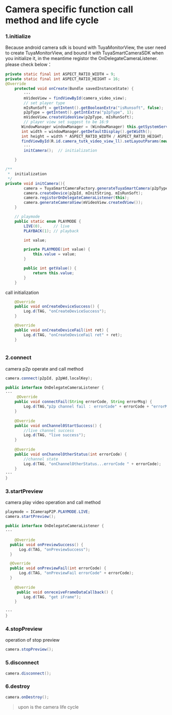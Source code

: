 # Camera specific function call method and life cycle

### 1.initialize

Because android camera sdk is bound with TuyaMonitorView, the user need to create TuyaMonitorView, and bound it with TuyaSmartCameraSDK when you initialize it, in the meantime registor the OnDelegateCameraListener. please check below：

```java
private static final int ASPECT_RATIO_WIDTH = 9;
private static final int ASPECT_RATIO_HEIGHT = 16;
@Override
    protected void onCreate(Bundle savedInstanceState) {
        ···
        mVideoView = findViewById(camera_video_view);
        // set player type
        mIsRunSoft = getIntent().getBooleanExtra("isRunsoft", false);
        p2pType = getIntent().getIntExtra("p2pType", 1);
        mVideoView.createVideoView(p2pType, mIsRunSoft);
		// player view set suggest to be 16:9
       WindowManager windowManager = (WindowManager) this.getSystemService(WINDOW_SERVICE);
       int width = windowManager.getDefaultDisplay().getWidth();
       int height = width * ASPECT_RATIO_WIDTH / ASPECT_RATIO_HEIGHT;
       findViewById(R.id.camera_tutk_video_view_ll).setLayoutParams(new RelativeLayout.LayoutParams(width, height));
        ···
        initCamera();  // initialization

    }
```

```java
/**
 *  initialization
 */    
private void initCamera(){
        camera = TuyaSmartCameraFactory.generateTuyaSmartCamera(p2pType);
        camera.createDevice(p2pId, mInitString, mIsRunSoft);
        camera.registorOnDelegateCameraListener(this);
        camera.generateCameraView(mVideoView.createdView());
    }
```

```java
    // playmode
	public static enum PLAYMODE {
        LIVE(0),     // live
        PLAYBACK(1); // playback

        int value;

        private PLAYMODE(int value) {
            this.value = value;
        }

        public int getValue() {
            return this.value;
        }
    }
```
 call initialization

```java
    @Override
    public void onCreateDeviceSuccess() {
        Log.d(TAG, "onCreateDeviceSuccess");
    }

    @Override
    public void onCreateDeviceFail(int ret) {
        Log.d(TAG, "onCreateDeviceFail ret" + ret);
    }
    
```

### 2.connect 

   camera p2p operate and call method

  ```java
  camera.connect(p2pId, p2pWd,localKey);
  ```

  ```java
  public interface OnDelegateCameraListener {
  ···
       @Override
      public void connectFail(String errorCode, String errorMsg) {
          Log.d(TAG,"p2p channel fail ： errorCode" + errorCode + "errorMsg " + errorMsg);
      }
      
      @Override
      public void onChannel0StartSuccess() {
          //live channel success
          Log.d(TAG, "live success");
      }
      
      @Override
      public void onChannelOtherStatus(int errorCode) {
          //channel state
          Log.d(TAG, "onChannelOtherStatus...errorCode " + errorCode);
      }
  ···    
  }
  ```

### 3.startPreview 

   camera play video operation and call method

  ```java
  playmode = ICamerapP2P.PLAYMODE.LIVE;
  camera.startPreview();
  ```

  ```java
  public interface OnDelegateCameraListener {
  ···
  
      @Override
    public void onPreviewSuccess() {
        Log.d(TAG, "onPreviewSuccess");
    }

    @Override
    public void onPreviewFail(int errorCode) {
        Log.d(TAG, "onPreviewFail errorCode" + errorCode);
    }
    
      @Override
       public void onreceiveFrameDataCallback() {
          Log.d(TAG, "get iFrame"); 
      }
  
  ···    
  }
  ```

### 4.stopPreview

   operation of stop preview

  ```java
  camera.stopPreview();
  
  ```
  
### 5.disconnect

   ```java
  camera.disconnect();
   ```

### 6.destroy

 ```java
 camera.onDestroy();
 ```

>  upon is the camera life cycle